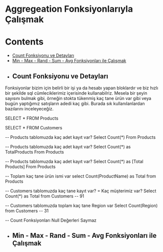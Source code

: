 # Aggregeation Fonksiyonlarıyla Çalışmak

# Contents
* [Count Fonksiyonu ve Detayları](#count)
* [Min - Max - Rand - Sum - Avg Fonksiyonları ile Çalışmak](#min-max-rand-sum-avg)


- ## Count Fonksiyonu ve Detayları <a name="count"></a>

Fonksiyonlar bizim için belirli bir işi ya da hesabı yapan bloklardır ve biz hızlı bir şekilde sql cümleciklerimiz içerisinde kullanabilriz. Mesela bir şeyin sayısını bulmak gibi, örneğin stokta tükenmiş kaç tane ürün var gibi veya bugün yaptığımız satışların adedi kaç gibi. Burada sık kullanılanlardan bazılarını inceleyeceğiz.  

SELECT * FROM Products

SELECT * FROM Customers

-- Products tablomuzda kaç adet kayıt var? 
Select Count(*) From Products

-- Products tablomuzda kaç adet kayıt var? 
Select Count(*) as TotalProducts From Products

-- Products tablomuzda kaç adet kayıt var? 
Select Count(*) as [Total Products] From Products

-- Toplam kaç tane ürün ismi var 
select Count(ProductName) as Total from Products

-- Customers tablomuzda kaç tane kayıt var? = Kaç müşterimiz var? 
Select Count(*) as Total from Customers -- 91

-- Customers tablomuzda toplam kaç tane Region var
Select Count(Region) from Customers  -- 31 

-- Count Fonksiyonları Null Değerleri Saymaz


- ## Min - Max - Rand - Sum - Avg Fonksiyonları ile Çalışmak <a name="min-max-rand-sum-avg"></a>










